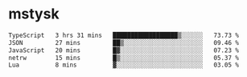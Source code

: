 # mstysk

<!--START_SECTION:waka-->

```txt
TypeScript   3 hrs 31 mins   ██████████████████▒░░░░░░   73.73 %
JSON         27 mins         ██▒░░░░░░░░░░░░░░░░░░░░░░   09.46 %
JavaScript   20 mins         █▓░░░░░░░░░░░░░░░░░░░░░░░   07.23 %
netrw        15 mins         █▒░░░░░░░░░░░░░░░░░░░░░░░   05.37 %
Lua          8 mins          ▓░░░░░░░░░░░░░░░░░░░░░░░░   03.05 %
```

<!--END_SECTION:waka-->
